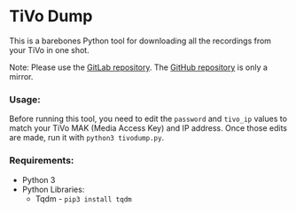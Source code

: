 # TiVo Dump

This is a barebones Python tool for downloading all the recordings from your TiVo in one shot.

Note: Please use the [GitLab repository](https://gitlab.com/Blazin64/tivo-dump). The [GitHub repository](https://github.com/Blazin64/tivo-dump) is only a mirror.

### Usage:

Before running this tool, you need to edit the `password` and `tivo_ip` values to match your TiVo MAK (Media Access Key) and IP address. Once those edits are made, run it with `python3 tivodump.py`.

### Requirements:

* Python 3
* Python Libraries:
  * Tqdm - `pip3 install tqdm`

